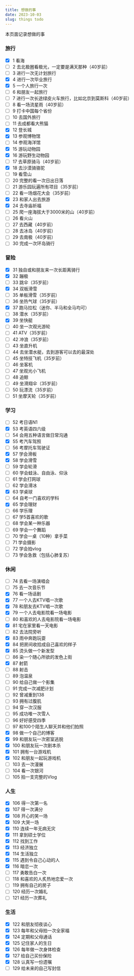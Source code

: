```yaml
---
title: 想做的事
date: 2023-10-03
slug: things todo
---
```


本页面记录想做的事

### 旅行 

- [x]  1 看海
- [ ]  2 去北极圈看极光，一定要是满天那种（40岁前）
- [ ]  3 进行一次无计划旅行
- [x]  4 进行一次毕业旅行
- [x]  5 一个人旅行一次
- [ ]  6 和朋友一起旅行
- [ ]  7 进行一次长途绿皮火车旅行，比如北京到莫斯科（40岁前）
- [ ]  8 看一场流星雨（40岁前）
- [ ]  9 打卡中国每个省份
- [ ]  10 去国外旅行
- [ ]  11 去成都看大熊猫
- [x]  12 登长城
- [x]  13 参观博物馆
- [ ]  14 参观海洋馆
- [x]  15 游玩动物园
- [x]  16 游玩野生动物园
- [ ]  17 去草原骑马（40岁前）
- [x]  18 去沙漠骑骆驼
- [ ]  19 看雪山
- [ ]  20 完整的看一次日出日落
- [ ]  21 游乐园玩遍所有项目（35岁前）
- [ ]  22 看一场烟花大会（35岁前）
- [x]  23 和家人出去旅游
- [x]  24 去寺庙祈福
- [ ]  25 爬一座海拔大于3000米的山（40岁前）
- [ ]  26 看火山
- [ ]  27 去西藏（40岁前）
- [ ]  28 去冰岛（40岁前）
- [ ]  29 去南极（40岁前）
- [ ]  30 完成一次环岛骑行

### 冒险 

- [x]  31 独自或和朋友来一次长距离骑行
- [x]  32 蹦极
- [ ]  33 跳伞（35岁前）
- [x]  34 双板滑雪
- [ ]  35 单板滑雪（35岁前）
- [ ]  36 坐热气球（35岁前）
- [x]  37 跑马拉松（迷你、半马和全马均可）
- [ ]  38 潜水（35岁前）
- [x]  39 坐快艇
- [ ]  40 坐一次观光游轮
- [ ]  41 ATV（35岁前）
- [ ]  42 冲浪（35岁前）
- [ ]  43 坐直升机
- [ ]  44 去坐潜水艇，去到游客可以去的最深处
- [ ]  45 坐特技飞机（35岁前）
- [ ]  46 坐客机
- [ ]  47 坐观光小飞机
- [ ]  48 追鲸
- [ ]  49 坐滑翔伞（35岁前）
- [ ]  50 玩漂流（35岁前）
- [ ]  51 坐摩天轮（35岁前）

### 学习 

- [ ]  52 考日语N1
- [x]  53 考英语四六级
- [ ]  54 会用五种语言做日常沟通
- [x]  55 考汽车驾照
- [ ]  56 考摩托车驾驶证
- [x]  57 学会滑板
- [x]  58 学会滑雪
- [ ]  59 学会轮滑
- [ ]  60 学会蛙泳、自由泳、仰泳
- [ ]  61 学会打网球
- [ ]  62 学会滑冰
- [x]  63 学桌球
- [ ]  64 自考一门喜欢的学科
- [x]  65 学会理财
- [ ]  66 学乐理
- [ ]  67 学5首喜欢的歌
- [ ]  68 学会某一种乐器
- [ ]  69 学会一个舞蹈
- [ ]  70 学会一桌（10种）拿手菜
- [ ]  71 学会摄影
- [ ]  72 学会拍vlog
- [ ]  73 学会急救（包括心肺复苏）

### 休闲 

- [ ]  74 去看一场演唱会
- [ ]  75 去一次音乐节
- [x]  76 看一场话剧
- [x]  77 一个人去KTV唱一次歌
- [x]  78 和朋友去KTV唱一次歌
- [x]  79 一个人去电影院看一场电影
- [ ]  80 和喜欢的人去电影院看一场电影
- [x]  81 宅在家里看一天电影
- [ ]  82 去法院旁听
- [x]  83 雨中奔跑玩耍
- [x]  84 把房间收拾成自己喜欢的样子
- [x]  85 烫头做一个新发型
- [ ]  86 染一个随心所欲的发色上街
- [x]  87 射箭
- [ ]  88 射击
- [ ]  89 泡温泉
- [ ]  90 给自己做一个影集
- [ ]  91 完成一次减肥计划
- [ ]  92 曾减重到138
- [ ]  93 拥有过腹肌
- [ ]  94 穿一次汉服
- [ ]  95 成功堆一次雪人
- [ ]  96 好好感受四季
- [ ]  97 和100个陌生人聊天并和他们拍照
- [x]  98 做一个自己的博客
- [x]  99 和朋友玩一次密室逃脱
- [x]  100 和朋友玩一次剧本杀
- [x]  101 拥有一台游戏机
- [x]  102 和朋友一起玩游戏机
- [ ]  103 去一次漫展
- [ ]  104 看一次银河
- [ ]  105 拍一支完整的Vlog

### 人生 

- [x]  106 得一次第一名
- [x]  107 得一次满分
- [x]  108 开心的笑一场
- [x]  109 大哭一场
- [x]  110 连续一年无病无灾
- [x]  111 拿到硕士学位
- [x]  112 找到工作
- [x]  113 经济独立
- [x]  114 生活独立
- [x]  115 遇到令自己心动的人
- [x]  116 暗恋一次
- [ ]  117 勇敢告白一次
- [ ]  118 和喜欢的人炙热地恋爱一次
- [ ]  119 拥有自己的房子
- [ ]  120 经历一次婚礼
- [ ]  121 经历一次葬礼

### 生活 

- [x]  122 和朋友彻夜谈心
- [x]  123 每年和父母拍一次全家福
- [x]  124 定期和父母通话
- [x]  125 记住家人的生日
- [x]  126 每年做一次身体检查
- [x]  127 给自己买份保险
- [x]  128 认真写一份遗嘱
- [ ]  129 给未来的自己写封信
